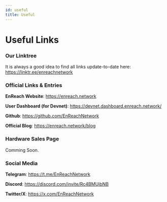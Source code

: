 ```yaml
---
id: useful
title: Useful
---
```


# Useful Links
### Our Linktree 
It is always a good idea to find all links update-to-date here: https://linktr.ee/enreachnetwork

### Official Links & Entries
**EnReach Website**: https://enreach.network

**User Dashboard (for Devnet)**: https://devnet.dashboard.enreach.network/

**Github**: https://github.com/EnReachNetwork

**Official Blog**: https://enreach.network/blog

### Hardware Sales Page
Comming Soon.

### Social Media
**Telegram**: https://t.me/EnReachNetwork

**Discord**: https://discord.com/invite/Rc4BMUjbNB

**Twitter/X**: https://x.com/EnReachNetwork





